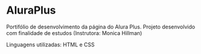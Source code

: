 # AluraPlus
Portifólio de desenvolvimento da página do Alura Plus. Projeto desenvolvido com finalidade de estudos (Instrutora: Monica Hillman)


Linguagens utilizadas: HTML e CSS
